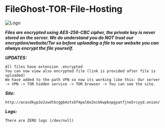 # FileGhost-TOR-File-Hosting
![Logo](https://i.imgur.com/U6IY7Bg.png)

***Files are encrypted using AES-256-CBC cipher, the private key is never stored on the server. 
We do understand you do NOT trust our encryption/website/Tor so before uploading a file to our website you can always encrypt the file yourself.***  

***UPDATES:***
```
All files have extension .encrypted
You can now view also encrypted file (link is provided after file is uploaded)
We have added to the path VPN so now its working like this: Our server -> VPN -> TOR hidden service -> TOR browser -> You can see the site.
```

***Site:***
```
http://acesdkyp3o2zwdtbcggb4ztsbf4pal6e2ocbkwpbxpgyatfjne5rcyyd.onion/
```

***Logs:***
```
There are ZERO logs (/dev/null)
```
